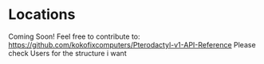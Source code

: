 # Locations

Coming Soon! Feel free to contribute to: https://github.com/kokofixcomputers/Pterodactyl-v1-API-Reference Please check Users for the structure i want
